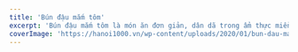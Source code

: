 ```yaml
---
title: 'Bún đậu mắm tôm'
excerpt: 'Bún đậu mắm tôm là món ăn đơn giản, dân dã trong ẩm thực miền Bắc Việt Nam. Đây là món thường được dùng như bữa ăn nhẹ, ăn chơi. Thành phần chính gồm có bún tươi, đậu hũ chiên vàng, chả cốm, nem chua, mắm tôm pha chanh, ớt và ăn kèm với các loại rau thơm như tía tô, kinh giới, rau húng, xà lách, cà pháo...Cũng như các món ăn dân gian khác, giá thành rẻ nên được nhiều người giới bình dân ăn nên thu nhập của những người buôn bán những món ăn này khá cao'
coverImage: 'https://hanoi1000.vn/wp-content/uploads/2020/01/bun-dau-mam-tom.jpg'
---
```


